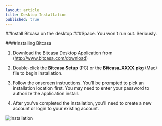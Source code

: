 ```yaml
---
layout: article
title: Desktop Installation
published: true
---
```


##Install Bitcasa on the desktop
###Space. You won't run out. Seriously. 

####Installing Bitcasa 

1. Download the Bitcasa Desktop Application from (http://www.bitcasa.com/download)
2. Double-click the **Bitcasa Setup** (PC) or the **Bitcasa_XXXX.pkg** (Mac) file to begin installation. 
3. Follow the onscreen instructions. You'll be prompted to pick an installation location first. You may need to enter your password  to authorize the application install. 

4. After you've completed the installation, you'll need to create a new account or login to your existing account. 

![Installation](http://f.cl.ly/items/3Y1K06001X0m2O2c4637/Bitcasa.png "Setup")